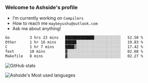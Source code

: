 ### Welcome to Ashside's profile

- I’m currently working on `Compilers`
- How to reach me `maybeyushu@outlook.com`
- Ask me about anything!

<!--START_SECTION:waka-->

```txt
Go         3 hrs 23 mins   █████████████░░░░░░░░░░░░   52.50 %
Other      1 hr 16 mins    █████░░░░░░░░░░░░░░░░░░░░   19.83 %
C          1 hr 7 mins     ████▒░░░░░░░░░░░░░░░░░░░░   17.42 %
Text       10 mins         ▓░░░░░░░░░░░░░░░░░░░░░░░░   02.68 %
Makefile   8 mins          ▓░░░░░░░░░░░░░░░░░░░░░░░░   02.27 %
```

<!--END_SECTION:waka-->

![GitHub stats](https://github-readme-stats.vercel.app/api?username=Ashside)

![Ashside's Most used languages](https://github-readme-stats.vercel.app/api/top-langs/?username=Ashside&layout=compact&hide_border=true&langs_count=10)


